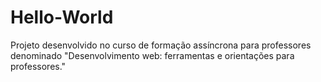 # Hello-World
Projeto desenvolvido no curso de formação assíncrona para professores denominado "Desenvolvimento web: ferramentas e orientações para professores."
